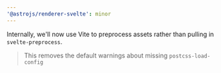 ```yaml
---
'@astrojs/renderer-svelte': minor
---
```


Internally, we'll now use Vite to preprocess assets rather than pulling in `svelte-preprocess`.

> This removes the default warnings about missing `postcss-load-config`
